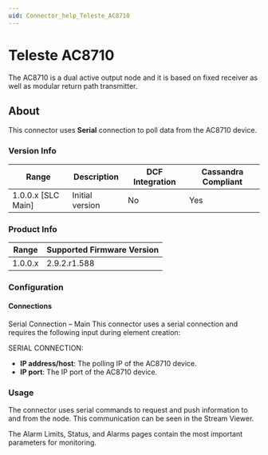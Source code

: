 ```yaml
---
uid: Connector_help_Teleste_AC8710
---
```


# Teleste AC8710

The AC8710 is a dual active output node and it is based on fixed receiver as well as modular return path transmitter.

## About

This connector uses **Serial** connection to poll data from the AC8710 device.

### Version Info

| Range | Description | DCF Integration | Cassandra Compliant |
|----------------------|-----------------|---------------------|-------------------------|
| 1.0.0.x \[SLC Main\] | Initial version | No                  | Yes                     |

### Product Info

| Range | Supported Firmware Version |
|------------------|-----------------------------|
| 1.0.0.x          | 2.9.2.r1.588                  |

### Configuration

#### Connections

Serial Connection – Main
This connector uses a serial connection and requires the following input during element creation:

SERIAL CONNECTION:

- **IP address/host**: The polling IP of the AC8710 device.
- **IP port**: The IP port of the AC8710 device.

### Usage

The connector uses serial commands to request and push information to and from the node. This communication can be seen in the Stream Viewer.

The Alarm Limits, Status, and Alarms pages contain the most important parameters for monitoring.
